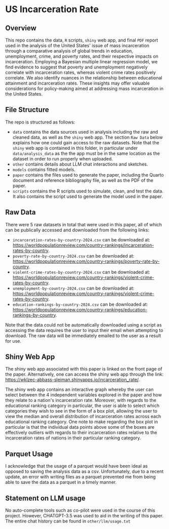 # US Incarceration Rate

## Overview

This repo contains the data, `R` scripts, `shiny` web app, and final `PDF` report used in the analysis of the United States' issue of mass incarceration through a comparative analysis of global trends in education, unemployment, crime, and poverty rates, and their respective impacts on incarceration. Employing a Bayesian multiple linear regression model, we find evidence to suggest that poverty and unemployment negatively correlate with incarceration rates, whereas violent crime rates positively correlate. We also identify nuances in the relationship between educational attainment and incarceration rates. These insights may offer valuable considerations for policy-making aimed at addressing mass incarceration in the United States.


## File Structure

The repo is structured as follows:

-   `data` contains the data sources used in analysis including the raw and cleaned data, as well as the `shiny` web app. The section `Raw Data` below explains how one could gain access to the raw datasets. Note that the `shiny` web app is contained in this folder, in particular under `data/analysis_data` as the the app must be in the same location as the dataset in order to run properly when uploaded.
-   `other` contains details about LLM chat interactions and sketches.
-   `models` contains fitted models. 
-   `paper` contains the files used to generate the paper, including the Quarto document and reference bibliography file, as well as the PDF of the paper. 
-   `scripts` contains the R scripts used to simulate, clean, and test the data. It also contains the script used to generate the model used in the paper.

## Raw Data

There were 5 raw datasets in total that were used in this paper, all of which can be publically accessed and downloaded from the following links:
- `incarceration-rates-by-country-2024.csv` can be downloaded at: https://worldpopulationreview.com/country-rankings/incarceration-rates-by-country.
- `poverty-rate-by-country-2024.csv` can be downloaded at: https://worldpopulationreview.com/country-rankings/poverty-rate-by-country.
- `violent-crime-rates-by-country-2024.csv` can be downloaded at: https://worldpopulationreview.com/country-rankings/violent-crime-rates-by-country.
- `unemployment-by-country-2024.csv` can be downloaded at: https://worldpopulationreview.com/country-rankings/violent-crime-rates-by-country.
- `education-rankings-by-country-2024.csv` can be downloaded at: https://worldpopulationreview.com/country-rankings/education-rankings-by-country.

Note that the data could not be automatically downloaded using a script as accessing the data requires the user to input their email when attempting to download. The raw data will be immediately emailed to the user as a result for use.

## Shiny Web App

The shiny web app associated with this paper is linked on the front page of the paper. Alternatively, one can access the shiny web app through the link: https://wklzec-abbass-sleiman.shinyapps.io/incarceration_rate/. 

The shiny web app contains an interactive graph whereby the user can select between the 4 independent variables explored in the paper and how they relate to a nation's incarceration rate. Moreover, with regards to the educational ranking category in particular, the user is able to select which categories they wish to see in the form of a box plot, allowing the user to view the median and overall distribution of incarceration rates across each educational ranking category. One note to make regarding the box plot in particular is that the individual data points above some of the boxes are effectively outliers with regards to their incarceration rates relative to the incarceration rates of nations in their particular ranking category.

## Parquet Usage

I acknowledge that the usage of a parquet would have been ideal as opposed to saving the analysis data as a csv. Unfortunately, due to a recent update, an error with writing files as a parquet prevented me from being able to save the data as a parquet in a timely manner.

## Statement on LLM usage

No auto-complete tools such as co-pilot were used in the course of this project. However, CHATGPT-3.5 was used to aid in the writing of this paper. The entire chat history can be found in `other/llm/usage.txt`
